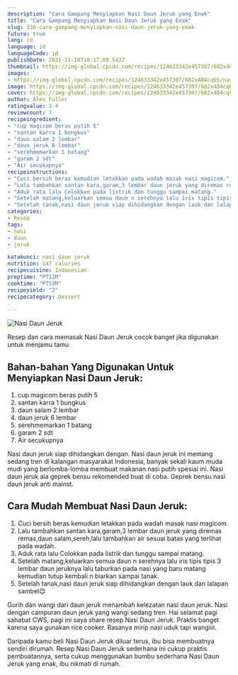 ```yaml
---
description: "Cara Gampang Menyiapkan Nasi Daun Jeruk yang Enak"
title: "Cara Gampang Menyiapkan Nasi Daun Jeruk yang Enak"
slug: 336-cara-gampang-menyiapkan-nasi-daun-jeruk-yang-enak
future: true
lang: id
language: id
languageCode: id
publishDate: 2021-11-10T18:17:09.543Z 
thumbnail: https://img-global.cpcdn.com/recipes/124633342e457307/682x484cq65/nasi-daun-jeruk-foto-resep-utama.png
images:
- https://img-global.cpcdn.com/recipes/124633342e457307/682x484cq65/nasi-daun-jeruk-foto-resep-utama.png
image: https://img-global.cpcdn.com/recipes/124633342e457307/682x484cq65/nasi-daun-jeruk-foto-resep-utama.png
cover: https://img-global.cpcdn.com/recipes/124633342e457307/682x484cq65/nasi-daun-jeruk-foto-resep-utama.png
author: Alex Fuller
ratingvalue: 3.4
reviewcount: 7
recipeingredient:
- "cup magicom beras putih 5"
- "santan karra 1 bungkus"
- "daun salam 2 lembar"
- "daun jeruk 6 lembar"
- "serehmemarkan 1 batang"
- "garam 2 sdt"
- "Air secukupnya"
recipeinstructions:
- "Cuci bersih beras kemudian letakkan pada wadah masak nasi magicom."
- "Lalu tambahkan santan kara,garam,3 lembar daun jeruk yang diremas remas,daun salam,sereh,lalu tambahkan air sesuai batas yang terlihat pada wadah."
- "Aduk rata lalu Colokkan pada listrik dan tunggu sampai matang."
- "Setelah matang,keluarkan semua daun n serehnya lalu iris tipis tipis 3 lembar daun jeruknya lalu taburkan pada nasi yang baru matang kemudian tutup kembali n biarkan sampai tanak."
- "Setelah tanak,nasi daun jeruk siap dihidangkan dengan lauk dan lalapan sambel😊"
categories:
- Resep
tags:
- nasi
- daun
- jeruk

katakunci: nasi daun jeruk 
nutrition: 147 calories
recipecuisine: Indonesian
preptime: "PT12M"
cooktime: "PT53M"
recipeyield: "2"
recipecategory: Dessert
. 
---
```



![Nasi Daun Jeruk](https://img-global.cpcdn.com/recipes/124633342e457307/682x484cq65/nasi-daun-jeruk-foto-resep-utama.png)

Resep dan cara memasak  Nasi Daun Jeruk cocok banget jika digunakan untuk menjamu tamu

<!--inarticleads1-->

## Bahan-bahan Yang Digunakan Untuk Menyiapkan Nasi Daun Jeruk:

1. cup magicom beras putih 5
1. santan karra 1 bungkus
1. daun salam 2 lembar
1. daun jeruk 6 lembar
1. serehmemarkan 1 batang
1. garam 2 sdt
1. Air secukupnya

Nasi daun jeruk siap dihidangkan dengan. Nasi daun jeruk ini memang sedang tren di kalangan masyarakat Indonesia, banyak sekali kaum muda mudi yang berlomba-lomba membuat makanan nasi putih spesial ini. Nasi daun jeruk ala geprek bensu rekomended buat di coba. Geprek bensu nasi daun jeruk anti mainst. 

<!--inarticleads2-->

## Cara Mudah Membuat Nasi Daun Jeruk:

1. Cuci bersih beras kemudian letakkan pada wadah masak nasi magicom.
1. Lalu tambahkan santan kara,garam,3 lembar daun jeruk yang diremas remas,daun salam,sereh,lalu tambahkan air sesuai batas yang terlihat pada wadah.
1. Aduk rata lalu Colokkan pada listrik dan tunggu sampai matang.
1. Setelah matang,keluarkan semua daun n serehnya lalu iris tipis tipis 3 lembar daun jeruknya lalu taburkan pada nasi yang baru matang kemudian tutup kembali n biarkan sampai tanak.
1. Setelah tanak,nasi daun jeruk siap dihidangkan dengan lauk dan lalapan sambel😊


Gurih dan wangi dari daun jeruk menambah kelezatan nasi daun jeruk. Nasi dengan campuran daun jeruk yang wangi sedang tren. Hai selamat pagi sahabat CWS, pagi ini saya share resep Nasi Daun Jeruk. Praktis banget karena saya gunakan rice cooker. Rasanya mirip nasi uduk tapi wangiiii. 

Daripada kamu beli  Nasi Daun Jeruk  diluar terus, ibu  bisa membuatnya sendiri dirumah. Resep  Nasi Daun Jeruk  sederhana ini cukup praktis pembuatannya, serta cukup menggunakan bumbu sederhana  Nasi Daun Jeruk  yang enak, ibu nikmati di rumah.
